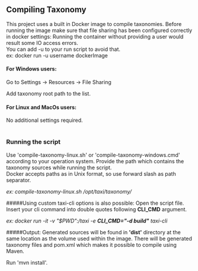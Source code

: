 ## Compiling Taxonomy
This project uses a built in Docker image to compile taxonomies.
Before running the image make sure that file sharing has been configured correctly in docker settings:
Running the container without providing a user would result some IO access errors.<br/>
You can add -u to your run script to avoid that.<br/>
ex: docker run -u username dockerImage

#### For Windows users:
Go to Settings -> Resources -> File Sharing

Add taxonomy root path to the list.

#### For Linux and MacOs users:
No additional settings required.
<br/><br/>

### Running the script
Use 'compile-taxonomy-linux.sh' or 'compile-taxonomy-windows.cmd' according to your operation system.
Provide the path which contains the taxonomy sources while running the script.
<br/>
Docker accepts paths as in Unix format, so use forward slash as path separator.

*ex: compile-taxonomy-linux.sh /opt/taxi/taxonomy/*

#####Using custom taxi-cli options is also possible:
Open the script file.<br/>
Insert your cli command into double quotes following **CLI_CMD** argument.

*ex: docker run -it -v "$PWD":/taxi -e **CLI_CMD="-d build"** taxi-cli*

#####Output:
Generated sources will be found in **'dist'** directory at the same location as the volume used within the image.
There will be generated taxonomy files and pom.xml which makes it possible to compile using Maven.

Run 'mvn install'.
